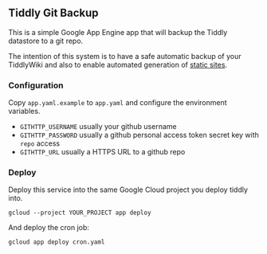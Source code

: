 ## Tiddly Git Backup

This is a simple Google App Engine app that will backup the Tiddly datastore to
a git repo.

The intention of this system is to have a safe automatic backup of your
TiddlyWiki and also to enable automated generation of [static
sites][static].

[static]: https://tiddlywiki.com/static/Generating%2520Static%2520Sites%2520with%2520TiddlyWiki.html

### Configuration

Copy `app.yaml.example` to `app.yaml` and configure the environment variables.

- `GITHTTP_USERNAME` usually your github username
- `GITHTTP_PASSWORD` usually a github personal access token secret key with `repo` access
- `GITHTTP_URL` usually a HTTPS URL to a github repo

### Deploy

Deploy this service into the same Google Cloud project you deploy tiddly into.

```
gcloud --project YOUR_PROJECT app deploy
```

And deploy the cron job:

```
gcloud app deploy cron.yaml
```
